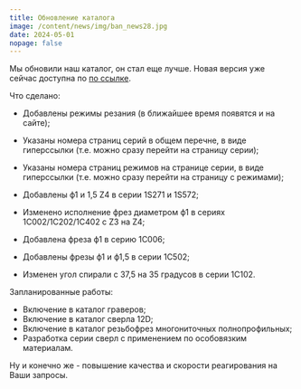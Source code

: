 ```yaml
---
title: Обновление каталога
image: /content/news/img/ban_news28.jpg
date: 2024-05-01
nopage: false
---
```

Мы обновили наш каталог, он стал еще лучше. Новая версия уже сейчас доступна по [по ссылке](https://arconit.ru/uploads/arconit_full_2024.pdf).

Что сделано:
- Добавлены режимы резания (в ближайшее время появятся и на сайте);
- Указаны номера страниц серий в общем перечне, в виде гиперссылки (т.е. можно сразу перейти на страницу серии);
- Указаны номера страниц режимов на странице серии, в виде гиперссылки (т.е. можно сразу перейти на страницу с режимами);

- Добавлены ф1 и 1,5 Z4 в серии 1S271 и 1S572;
- Изменено исполнение фрез диаметром ф1 в сериях 1C002/1C202/1C402 с Z3 на Z4;
- Добавлена фреза ф1 в серию 1C006;
- Добавлены фрезы ф1 и ф1,5 в серии 1C502;
- Изменен угол спирали с 37,5 на 35 градусов в серии 1C102.

Запланированные работы:
- Включение в каталог граверов;
- Включение в каталог сверла 12D;
- Включение в каталог резьбофрез многониточных полнопрофильных;
- Разработка серии сверл с применением по особовязким материалам.

Ну и конечно же - повышение качества и скорости реагирования на Ваши запросы.